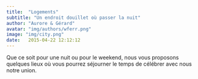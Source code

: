 ```yaml
---
title:  "Logements"
subtitle: "Un endroit douillet où passer la nuit"
author: "Aurore & Gérard"
avatar: "img/authors/wferr.png"
image: "img/city.png"
date:   2015-04-22 12:12:12
---
```


Que ce soit pour une nuit ou pour le weekend, nous vous proposons quelques lieux où vous pourrez séjourner le temps de célébrer avec nous notre union.